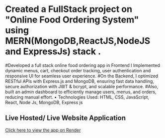 # Created a FullStack project on "Online Food Ordering System" using MERN(MongoDB,ReactJS,NodeJS and ExpressJs) stack .
#Developed a full stack online food ordering app in Frontend I Implemented dynamic menus, cart, checkout
order tracking, user authentication and responsive UI for seamless user experience.
#On the Backend, I optimized RESTful APIs with Express.js and MongoDB, ensuring fast data handling, secure
authorization with JWT & bcrypt, and scalable performance.
#Also, built an admin dashboard to efficiently manage users, menus, and orders, reducing manual effort.
• Technologies Used: HTML, CSS, JavaScript, React, Node Js, MongoDB, Express js

## Live Hosted/ Live Website Application
[Click here to view the app on Render](https://food-delivery-app-frontend-zf3n.onrender.com/)
